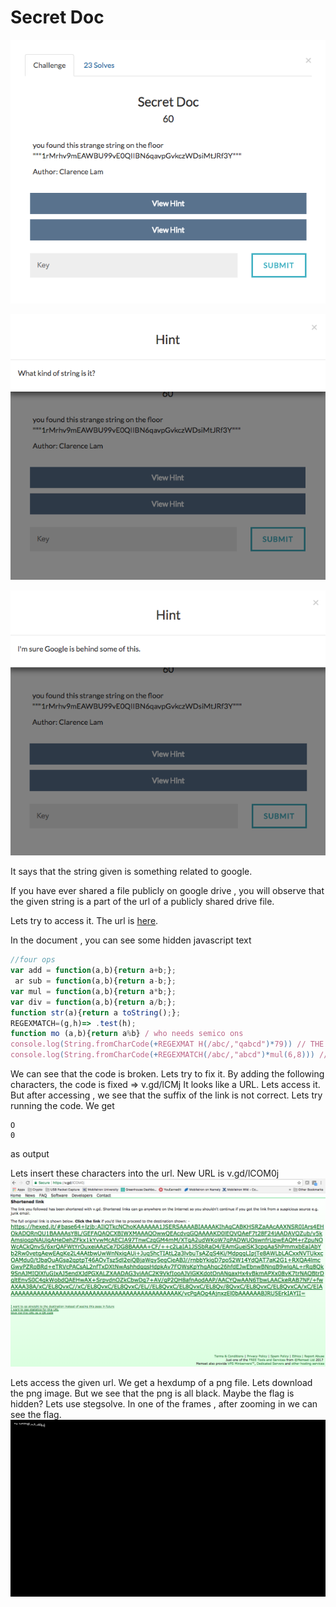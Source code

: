# Secret Doc

![](SecretDoc.png)

![](hint1.png)

![](hint2.png)

It says that the string given is something related to google.

If you have ever shared a file publicly  on google drive , you will observe that the given string is a part of the url of a publicly shared drive file.

Lets try to access it.
The url is [here](https://drive.google.com/file/d/1rMrhv9mEAWBU99vE0QIIBN6qavpGvkczWDsiMtJRf3Y/view).

In the document , you can see some hidden javascript text

``` javascript
//four ops
var add = function(a,b){return a+b;};
 ar sub = function(a,b){return a-b;};
var mul = function(a,b){return a*b;};
var div = function(a,b){return a/b;};
function str(a){return a toString();};
REGEXMATCH=(g,h)=> .test(h);
function mo (a,b){return a%b} / who needs semico ons
console.log(String.fromCharCode(+REGEXMAT H(/abc/,"qabcd")*79)) // THE QUICK BROWN FOX JU PS OVER THE LAZY DOGS
console.log(String.fromCharCode(+REGEXMATCH(/abc/,"abcd")*mul(6,8))) // the quick brown fox  umps over the lazy dogs
```


We can see that the code is broken.
Lets try to fix it.
By adding the following characters, the code is fixed => v.gd/lCMj
It looks like a URL.
Lets access it.
But after accessing , we see that the suffix of the link is not correct.
Lets try running the code.
We get
```
O
0
```
as output

Lets insert these characters into the url.
New URL is v.gd/lCOM0j
![](url.png)

Lets access the given url.
We get a hexdump of a png file.
Lets download the png image.
But we see that the png is all black.
Maybe the flag is hidden?
Lets use stegsolve.
In one of the frames , after zooming in we can see the flag.
![](flag.png)

